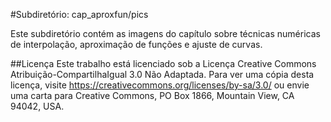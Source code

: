#Subdiretório: cap_aproxfun/pics

Este subdiretório contém as imagens do capítulo sobre técnicas numéricas de interpolação, aproximação de funções e ajuste de curvas.

##Licença
Este trabalho está licenciado sob a Licença Creative Commons Atribuição-CompartilhaIgual 3.0 Não Adaptada. Para ver uma cópia desta licença, visite https://creativecommons.org/licenses/by-sa/3.0/ ou envie uma carta para Creative Commons, PO Box 1866, Mountain View, CA 94042, USA.
